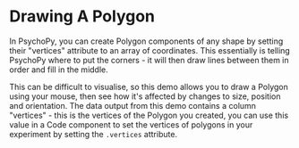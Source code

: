 # Drawing A Polygon

In PsychoPy, you can create Polygon components of any shape by setting their "vertices" attribute to an array of coordinates. This essentially is telling PsychoPy where to put the corners - it will then draw lines between them in order and fill in the middle.

This can be difficult to visualise, so this demo allows you to draw a Polygon using your mouse, then see how it's affected by changes to size, position and orientation. The data output from this demo contains a column "vertices" - this is the vertices of the Polygon you created, you can use this value in a Code component to set the vertices of polygons in your experiment by setting the `.vertices` attribute.